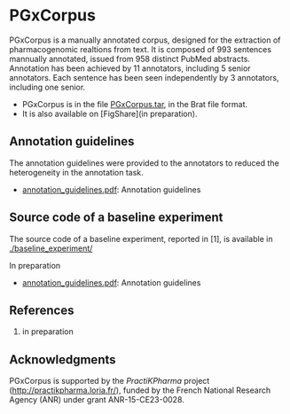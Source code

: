 # PGxCorpus

PGxCorpus is a manually annotated corpus, designed for the extraction of pharmacogenomic realtions from text. 
It is composed of 993 sentences mannually annotated, issued from 958 distinct PubMed abstracts. 
Annotation has been achieved by 11 annotators, including 5 senior annotators. 
Each sentence has been seen independently by 3 annotators, including one senior.  

* PGxCorpus is in the file [PGxCorpus.tar](PGxCorpus.tar), in the Brat file format. 
* It is also available on [FigShare](in preparation).

## Annotation guidelines

The annotation guidelines were provided to the annotators to reduced the heterogeneity in the annotation task.

* [annotation_guidelines.pdf](annotation_guidelines.pdf): Annotation guidelines

## Source code of a baseline experiment

The source code of a baseline experiment, reported in [1], is available in [./baseline_experiment/](./baseline_experiment/) 

In preparation

* [annotation_guidelines.pdf](annotation_guidelines.pdf): Annotation guidelines

## References

1. in preparation

## Acknowledgments

PGxCorpus is supported by the *PractiKPharma* project (http://practikpharma.loria.fr/),
funded by the French National Research Agency (ANR) under grant ANR-15-CE23-0028.
